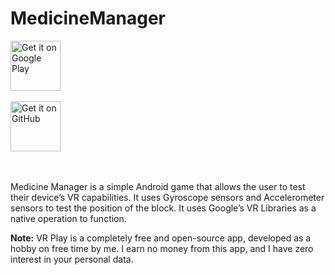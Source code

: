 MedicineManager
==============
<a href="https://play.google.com/store/apps/" target="_blank">
<img src="https://play.google.com/intl/en_us/badges/images/generic/en-play-badge.png" alt="Get it on Google Play" height="80"/></a>
<br>
<br>
<a href="https://github.com/Jyotirdeb/VRPlay/blob/master/MedicineManager/MedicineManager-release-2.5.9.apk" target="_blank">
<img src="https://assets-cdn.github.com/images/modules/logos_page/GitHub-Logo.png" alt="Get it on GitHub" height="80"/></a>
<br>
<br>
<br>

Medicine Manager is a simple Android game that allows the user to test their device’s VR capabilities.
It uses Gyroscope sensors and Accelerometer sensors to test the position of the block.
It uses Google’s VR Libraries as a native operation to function.

<b>Note:</b> VR Play is a completely free and open-source app, developed as a hobby on free time by me.  I earn no money from this app, and I have zero interest in your personal data.